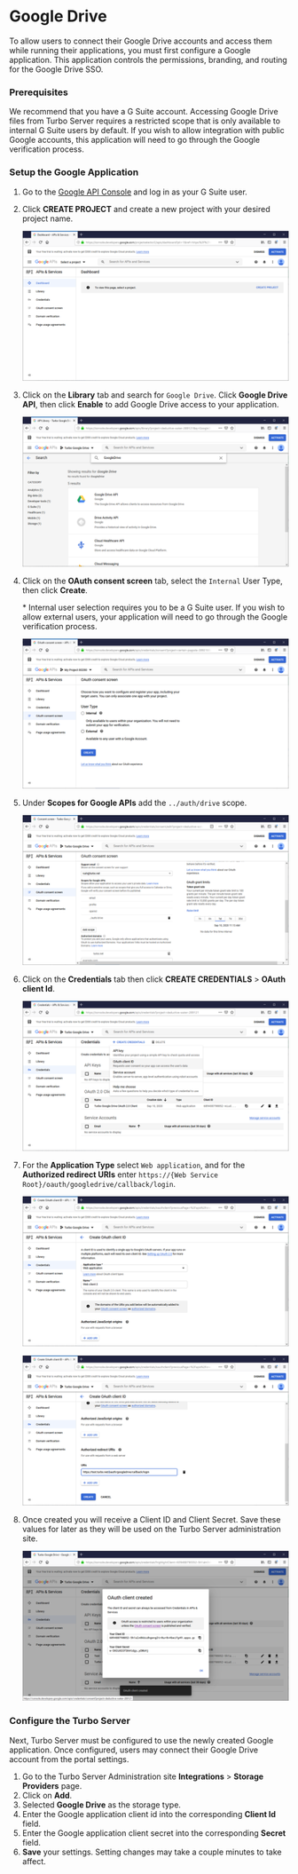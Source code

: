 # Google Drive

To allow users to connect their Google Drive accounts and access them while running their applications, you must first configure a Google application. This application controls the permissions, branding, and routing for the Google Drive SSO.

### Prerequisites

We recommend that you have a G Suite account. Accessing Google Drive files from Turbo Server requires a restricted scope that is only available to internal G Suite users by default. If you wish to allow integration with public Google accounts, this application will need to go through the Google verification process.

### Setup the Google Application

1. Go to the [Google API Console](https://console.developers.google.com/) and log in as your G Suite user.

2. Click **CREATE PROJECT** and create a new project with your desired project name.

   ![Google Drive app project create](/images/project-create.png)

3. Click on the **Library** tab and search for `Google Drive`. Click **Google Drive API**, then click **Enable** to add Google Drive access to your application.

   ![Google Drive app library add](/images/library-add.png)

4. Click on the **OAuth consent screen** tab, select the `Internal` User Type, then click **Create**.

   \* Internal user selection requires you to be a G Suite user. If you wish to allow external users, your application will need to go through the Google verification process.

   ![Google Drive app creds consent](/images/consent.png)

5. Under **Scopes for Google APIs** add the `../auth/drive` scope.

   ![Google Drive app creds consent 2](/images/consent-scopes.png)

6. Click on the **Credentials** tab then click **CREATE CREDENTIALS** > **OAuth client Id**.

   ![Google Drive app creds create](/images/creds-create.png)

7. For the **Application Type** select `Web application`, and for the **Authorized redirect URIs** enter `https://{Web Service Root}/oauth/googledrive/callback/login`.

   ![Google Drive app creds create 2](/images/creds-create-2.png)

   ![Google Drive app creds create 3](/images/creds-create-3.png)

8. Once created you will receive a Client ID and Client Secret. Save these values for later as they will be used on the Turbo Server administration site.

   ![Google Drive app creds create 4](/images/creds-create-4.png)

### Configure the Turbo Server

Next, Turbo Server must be configured to use the newly created Google application. Once configured, users may connect their Google Drive account from the portal settings.

1. Go to the Turbo Server Administration site **Integrations** > **Storage Providers** page.
2. Click on **Add**.
3. Selected **Google Drive** as the storage type.
4. Enter the Google application client id into the corresponding **Client Id** field.
5. Enter the Google application client secret into the corresponding **Secret** field.
6. **Save** your settings. Setting changes may take a couple minutes to take affect.
